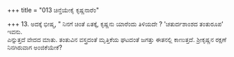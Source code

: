 +++
title = "013 ಚಿನ್ತೆಯೇಕೈ ಕೃಷ್ಣನಾರೆಂ"

+++
13. ಅದಕ್ಕೆ ಭೀಷ್ಮ, " ನಿನಗೆ ಚಿಂತೆ ಏತಕ್ಕೆ, ಕೃಷ್ಣನು ಯಾರೆಂದು ತಿಳಿಯದೇ ? 'ಚತುರ್ದಶಾಂಶದ ತಂತುರೂಪ' ಇವನು.   
ಎನ್ನುತ್ತದೆ ವೇದದ ಮಾತು. ತಂತುವಿನ ವಸ್ತ್ರದಂತೆ ಮೃತ್ತಿಕೆಯ ಘಟದಂತೆ ಜಗತ್ತು ಈತನಲ್ಲಿ ಕಾಣುತ್ತದೆ. ಶ್ರೀಕೃಷ್ಣನ ರಕ್ಷಣೆ ನಿನಗಿರುವಾಗ ಅಂಜಿಕೆಯೇಕೆ?